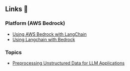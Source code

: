 ## Links 🔗

### Platform (AWS Bedrock)
- [Using AWS Bedrock with LangChain](https://python.langchain.com/docs/integrations/llms/bedrock/) 
- [Using Langchain with Bedrock](https://api.python.langchain.com/en/latest/llms/langchain_community.llms.bedrock.Bedrock.html)

### Topics
- [Preprocessing Unstructured Data for LLM Applications](https://learn.deeplearning.ai/courses/preprocessing-unstructured-data-for-llm-applications/lesson/4/metadata-extraction-and-chunking)